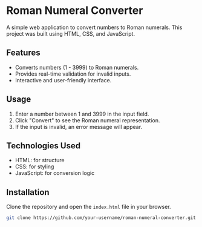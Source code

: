 # Roman Numeral Converter

A simple web application to convert numbers to Roman numerals. This project was built using HTML, CSS, and JavaScript. 

## Features
- Converts numbers (1 - 3999) to Roman numerals.
- Provides real-time validation for invalid inputs.
- Interactive and user-friendly interface.

## Usage
1. Enter a number between 1 and 3999 in the input field.
2. Click "Convert" to see the Roman numeral representation.
3. If the input is invalid, an error message will appear.

## Technologies Used

- HTML: for structure
- CSS: for styling
- JavaScript: for conversion logic

## Installation
Clone the repository and open the `index.html` file in your browser.

```bash
git clone https://github.com/your-username/roman-numeral-converter.git

